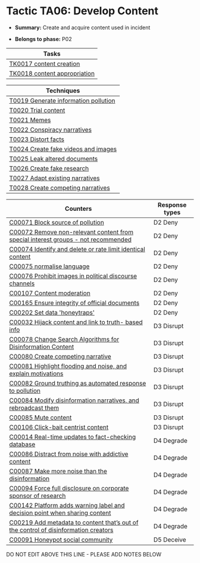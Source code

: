 # Tactic TA06: Develop Content

* **Summary:** Create and acquire content used in incident

* **Belongs to phase:** P02



| Tasks |
| ----- |
| [TK0017 content creation](../tasks/TK0017.md) |
| [TK0018 content appropriation](../tasks/TK0018.md) |



| Techniques |
| ---------- |
| [T0019 Generate information pollution](../techniques/T0019.md) |
| [T0020 Trial content](../techniques/T0020.md) |
| [T0021 Memes](../techniques/T0021.md) |
| [T0022 Conspiracy narratives](../techniques/T0022.md) |
| [T0023 Distort facts](../techniques/T0023.md) |
| [T0024 Create fake videos and images](../techniques/T0024.md) |
| [T0025 Leak altered documents](../techniques/T0025.md) |
| [T0026 Create fake research](../techniques/T0026.md) |
| [T0027 Adapt existing narratives](../techniques/T0027.md) |
| [T0028 Create competing narratives](../techniques/T0028.md) |



| Counters | Response types |
| -------- | -------------- |
| [C00071 Block source of pollution](../counters/C00071.md) | D2 Deny |
| [C00072 Remove non-relevant content from special interest groups - not recommended](../counters/C00072.md) | D2 Deny |
| [C00074 Identify and delete or rate limit identical content](../counters/C00074.md) | D2 Deny |
| [C00075 normalise language](../counters/C00075.md) | D2 Deny |
| [C00076 Prohibit images in political discourse channels](../counters/C00076.md) | D2 Deny |
| [C00107 Content moderation](../counters/C00107.md) | D2 Deny |
| [C00165 Ensure integrity of official documents](../counters/C00165.md) | D2 Deny |
| [C00202 Set data 'honeytraps'](../counters/C00202.md) | D2 Deny |
| [C00032 Hijack content and link to truth- based info](../counters/C00032.md) | D3 Disrupt |
| [C00078 Change Search Algorithms for Disinformation Content](../counters/C00078.md) | D3 Disrupt |
| [C00080 Create competing narrative](../counters/C00080.md) | D3 Disrupt |
| [C00081 Highlight flooding and noise, and explain motivations](../counters/C00081.md) | D3 Disrupt |
| [C00082 Ground truthing as automated response to pollution](../counters/C00082.md) | D3 Disrupt |
| [C00084 Modify disinformation narratives, and rebroadcast them](../counters/C00084.md) | D3 Disrupt |
| [C00085 Mute content](../counters/C00085.md) | D3 Disrupt |
| [C00106 Click-bait centrist content](../counters/C00106.md) | D3 Disrupt |
| [C00014 Real-time updates to fact-checking database](../counters/C00014.md) | D4 Degrade |
| [C00086 Distract from noise with addictive content](../counters/C00086.md) | D4 Degrade |
| [C00087 Make more noise than the disinformation](../counters/C00087.md) | D4 Degrade |
| [C00094 Force full disclosure on corporate sponsor of research](../counters/C00094.md) | D4 Degrade |
| [C00142 Platform adds warning label and decision point when sharing content](../counters/C00142.md) | D4 Degrade |
| [C00219 Add metadata to content that’s out of the control of disinformation creators](../counters/C00219.md) | D4 Degrade |
| [C00091 Honeypot social community](../counters/C00091.md) | D5 Deceive |


DO NOT EDIT ABOVE THIS LINE - PLEASE ADD NOTES BELOW
